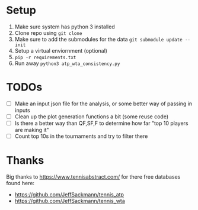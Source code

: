 # Setup

1. Make sure system has python 3 installed
2. Clone repo using `git clone`
3. Make sure to add the submodules for the data `git submodule update --init`
4. Setup a virtual enviornment (optional)
5. `pip -r requirements.txt`
6. Run away `python3 atp_wta_consistency.py`

# TODOs
- [ ] Make an input json file for the analysis, or some better way of passing in inputs
- [ ] Clean up the plot generation functions a bit (some reuse code)
- [ ] Is there a better way than QF,SF,F to determine how far "top 10 players are making it"
- [ ] Count top 10s in the tournaments and try to filter there
# Thanks

Big thanks to https://www.tennisabstract.com/ for there free databases found here:

* https://github.com/JeffSackmann/tennis_atp
* https://github.com/JeffSackmann/tennis_wta